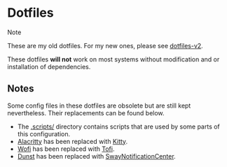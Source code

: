 # Dotfiles

> [!NOTE]
> These are my old dotfiles. For my new ones, please see [dotfiles-v2](https://github.com/blru/dotfiles-v2).

These dotfiles **will not** work on most systems without modification and or installation of dependencies.

## Notes

Some config files in these dotfiles are obsolete but are still kept nevertheless. Their replacements can be found below.

- The [.scripts/](.scripts) directory contains scripts that are used by some parts of this configuration.
- [Alacritty](https://github.com/alacritty/alacritty) has been replaced with [Kitty](https://github.com/kovidgoyal/kitty).
- [Wofi](https://hg.sr.ht/~scoopta/wofi) has been replaced with [Tofi](https://github.com/philj56/tofi).
- [Dunst](https://github.com/dunst-project/dunst) has been replaced with [SwayNotificationCenter](https://github.com/ErikReider/SwayNotificationCenter).
